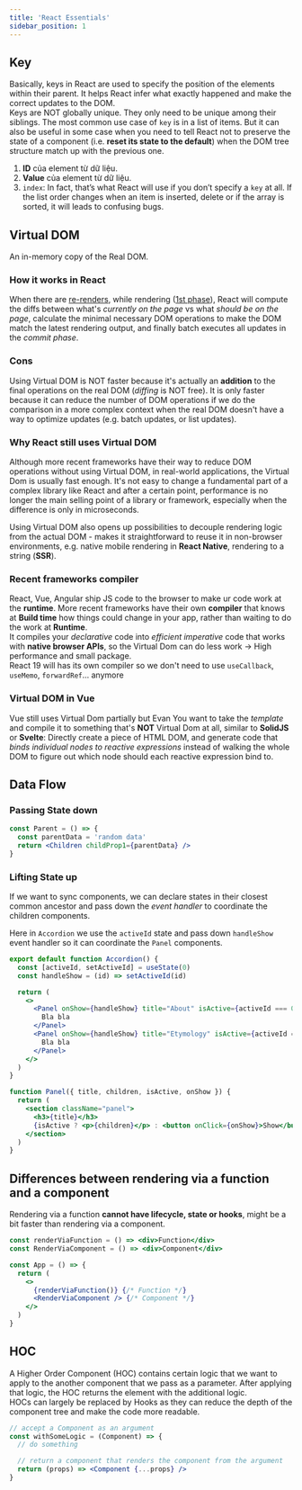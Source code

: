 ```yaml
---
title: 'React Essentials'
sidebar_position: 1
---
```


## Key

Basically, keys in React are used to specify the position of the elements within their parent. It helps React infer what exactly happened and make the correct updates to the DOM.  
Keys are NOT globally unique. They only need to be unique among their siblings. The most common use case of `key` is in a list of items. But it can also be useful in some case when you need to tell React not to preserve the state of a component (i.e. **reset its state to the default**) when the DOM tree structure match up with the previous one.

1. **ID** của element từ dữ liệu.
2. **Value** của element từ dữ liệu.
3. `index`: In fact, that’s what React will use if you don’t specify a `key` at all. If the list order changes when an item is inserted, delete or if the array is sorted, it will leads to confusing bugs.

## Virtual DOM

An in-memory copy of the Real DOM.

### How it works in React

When there are [re-renders](./react-lifecycle.mdx#step-1-render-phase), while rendering ([1st phase](./react-lifecycle.mdx#step-1-render-phase)), React will compute the diffs between what's _currently on the page_ vs what _should be on the page_, calculate the minimal necessary DOM operations to make the DOM match the latest rendering output, and finally batch executes all updates in the _commit phase_.

### Cons

Using Virtual DOM is NOT faster because it's actually an **addition** to the final operations on the real DOM (_diffing_ is NOT free). It is only faster because it can reduce the number of DOM operations if we do the comparison in a more complex context when the real DOM doesn't have a way to optimize updates (e.g. batch updates, or list updates).

### Why React still uses Virtual DOM

Although more recent frameworks have their way to reduce DOM operations without using Virtual DOM, in real-world applications, the Virtual Dom is usually fast enough. It's not easy to change a fundamental part of a complex library like React and after a certain point, performance is no longer the main selling point of a library or framework, especially when the difference is only in microseconds.

Using Virtual DOM also opens up possibilities to decouple rendering logic from the actual DOM - makes it straightforward to reuse it in non-browser environments, e.g. native mobile rendering in **React Native**, rendering to a string (**SSR**).

### Recent frameworks compiler

React, Vue, Angular ship JS code to the browser to make ur code work at the **runtime**. More recent frameworks have their own **compiler** that knows at **Build time** how things could change in your app, rather than waiting to do the work at **Runtime**.  
It compiles your _declarative_ code into _efficient imperative_ code that works with **native browser APIs**, so the Virtual Dom can do less work &rarr; High performance and small package.  
React 19 will has its own compiler so we don't need to use `useCallback`, `useMemo`, `forwardRef`... anymore

### Virtual DOM in Vue

Vue still uses Virtual Dom partially but Evan You want to take the _template_ and compile it to something that's **NOT** Virtual Dom at all, similar to **SolidJS** or **Svelte**: Directly create a piece of HTML DOM, and generate code that _binds individual nodes to reactive expressions_ instead of walking the whole DOM to figure out which node should each reactive expression bind to.

## Data Flow

### Passing State down

```jsx
const Parent = () => {
  const parentData = 'random data'
  return <Children childProp1={parentData} />
}
```

### Lifting State up

If we want to sync components, we can declare states in their closest common ancestor and pass down the _event handler_ to coordinate the children components.

Here in `Accordion` we use the `activeId` state and pass down `handleShow` event handler so it can coordinate the `Panel` components.

```jsx
export default function Accordion() {
  const [activeId, setActiveId] = useState(0)
  const handleShow = (id) => setActiveId(id)

  return (
    <>
      <Panel onShow={handleShow} title="About" isActive={activeId === 0}>
        Bla bla
      </Panel>
      <Panel onShow={handleShow} title="Etymology" isActive={activeId === 1}>
        Bla bla
      </Panel>
    </>
  )
}

function Panel({ title, children, isActive, onShow }) {
  return (
    <section className="panel">
      <h3>{title}</h3>
      {isActive ? <p>{children}</p> : <button onClick={onShow}>Show</button>}
    </section>
  )
}
```

## Differences between rendering via a function and a component

Rendering via a function **cannot have lifecycle, state or hooks**, might be a bit faster than rendering via a component.

```jsx
const renderViaFunction = () => <div>Function</div>
const RenderViaComponent = () => <div>Component</div>

const App = () => {
  return (
    <>
      {renderViaFunction()} {/* Function */}
      <RenderViaComponent /> {/* Component */}
    </>
  )
}
```

## HOC

A Higher Order Component (HOC) contains certain logic that we want to apply to the another component that we pass as a parameter. After applying that logic, the HOC returns the element with the additional logic.  
HOCs can largely be replaced by Hooks as they can reduce the depth of the component tree and make the code more readable.

```jsx
// accept a Component as an argument
const withSomeLogic = (Component) => {
  // do something

  // return a component that renders the component from the argument
  return (props) => <Component {...props} />
}
```

